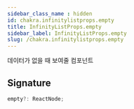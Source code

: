 ```yaml
---
sidebar_class_name : hidden
id: chakra.infinitylistprops.empty
title: InfinityListProps.empty
sidebar_label: InfinityListProps.empty
slug: /chakra.infinitylistprops.empty
---
```






데이터가 없을 때 보여줄 컴포넌트

## Signature

```typescript
empty?: ReactNode;
```
